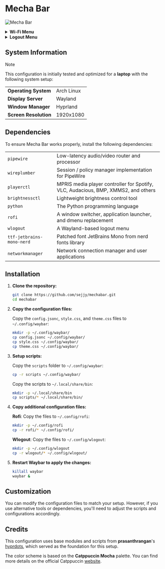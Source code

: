 # Mecha Bar
![Mecha Bar](/assets/v1.2.0.png)

<details>
    <summary><strong>Wi-Fi Menu</strong></summary>
    <img src="assets/wifimenu.png" alt="Wi-Fi Menu" />
</details>

<details>
    <summary><strong>Logout Menu</strong></summary>
    <table>
        <tr>
            <td><img src="assets/logout1.0.png" alt="Logout Menu 1.0" /></td>
            <td><img src="assets/logout1.1.png" alt="Logout Menu 1.1" /></td>
        </tr>
        <tr>
            <td><img src="assets/logout2.0.png" alt="Logout Menu 2.0" /></td>
            <td><img src="assets/logout2.1.png" alt="Logout Menu 2.1" /></td>
        </tr>
    </table>
</details>

## System Information
> [!NOTE]
> This configuration is initially tested and optimized for a **laptop** with the following system setup:

|                               |                   |
|-------------------------------|-------------------|
| **Operating System**          | Arch Linux        |
| **Display Server**            | Wayland           |
| **Window Manager**            | Hyprland          |
| **Screen Resolution**         | 1920x1080         |

## Dependencies
To ensure Mecha Bar works properly, install the following dependencies:

|                               |                                                                                       |
|-------------------------------|---------------------------------------------------------------------------------------|
| `pipewire`                    | Low-latency audio/video router and processor                                          |
| `wireplumber`                 | Session / policy manager implementation for PipeWire                                  |
| `playerctl`                   | MPRIS media player controller for Spotify, VLC, Audacious, BMP, XMMS2, and others     |
| `brightnessctl`               | Lightweight brightness control tool                                                   |
| `python`                      | The Python programming language                                                       |
| `rofi`                        | A window switcher, application launcher, and dmenu replacement                        |
| `wlogout`                     | A Wayland-based logout menu                                                           |
| `ttf-jetbrains-mono-nerd`     | Patched font JetBrains Mono from nerd fonts library                                   |
| `networkmanager`              | Network connection manager and user applications                                      |

## Installation
1. **Clone the repository:**

   ```bash
   git clone https://github.com/sejjy/mechabar.git
   cd mechabar
   ```
   
2. **Copy the configuration files:**
    
    Copy the `config.jsonc`, `style.css`, and `theme.css` files to `~/.config/waybar`:
    ```bash
    mkdir -p ~/.config/waybar/
    cp config.jsonc ~/.config/waybar/
    cp style.css ~/.config/waybar/
    cp theme.css ~/.config/waybar/
    ```

3. **Setup scripts:**
    
    Copy the `scripts` folder to `~/.config/waybar`:
    ```bash
    cp -r scripts ~/.config/waybar/
    ```

    Copy the scripts to `~/.local/share/bin`:
    ```bash
    mkdir -p ~/.local/share/bin
    cp scripts/* ~/.local/share/bin/
    ```

4. **Copy additional configuration files:**

    **Rofi**: Copy the files to `~/.config/rofi`:
    ```bash
    mkdir -p ~/.config/rofi
    cp -r rofi/* ~/.config/rofi/
    ```

    **Wlogout**: Copy the files to `~/.config/wlogout`:
    ```bash
    mkdir -p ~/.config/wlogout
    cp -r wlogout/* ~/.config/wlogout/
    ```

5. **Restart Waybar to apply the changes:**

    ```bash
    killall waybar
    waybar &
    ```

## Customization
You can modify the configuration files to match your setup. However, if you use alternative tools or dependencies, you'll need to adjust the scripts and configurations accordingly.

## Credits
This configuration uses base modules and scripts from **prasanthrangan**'s [hyprdots](https://github.com/prasanthrangan/hyprdots), which served as the foundation for this setup.

The color scheme is based on the **Catppuccin Mocha** palette. You can find more details on the official Catppuccin [website](https://catppuccin.com/palette).